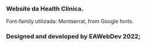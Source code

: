 ### Website da Health Clínica.

Font-family utilizada: Montserrat, from Google fonts.

### Designed and developed by EAWebDev 2022;
